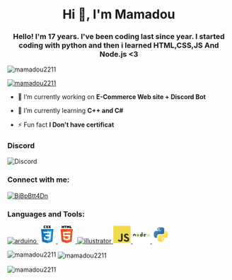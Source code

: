 <h1 align="center">Hi 👋, I'm Mamadou</h1>
<h3 align="center">Hello! I'm 17 years. I've been coding last since year. I started coding with python and then i learned HTML,CSS,JS And Node.js <3</h3>

<p align="left"> <img src="https://komarev.com/ghpvc/?username=mamadou2211&label=Profile%20views&color=0e75b6&style=flat" alt="mamadou2211" /> </p>

<p align="left"> <a href="https://github.com/ryo-ma/github-profile-trophy"><img src="https://github-profile-trophy.vercel.app/?username=mamadou2211" alt="mamadou2211" /></a> </p>

- 🔭 I’m currently working on **E-Commerce Web site + Discord Bot**

- 🌱 I’m currently learning **C++ and C#**

- ⚡ Fun fact **I Don't have certificat**

### Discord
<img src="https://cdn.discordapp.com/attachments/967712010051649567/973855114366443551/profile.png" alt="Discord"/>

<h3 align="left">Connect with me:</h3>
<p align="left">
<a href="https://discord.gg/BjBpBtt4Dn" target="blank"><img align="center" src="https://raw.githubusercontent.com/rahuldkjain/github-profile-readme-generator/master/src/images/icons/Social/discord.svg" alt="BjBpBtt4Dn" height="30" width="40" /></a>
</p>

<h3 align="left">Languages and Tools:</h3>
<p align="left"> <a href="https://www.arduino.cc/" target="_blank" rel="noreferrer"> <img src="https://cdn.worldvectorlogo.com/logos/arduino-1.svg" alt="arduino" width="40" height="40"/> </a> <a href="https://www.w3schools.com/css/" target="_blank" rel="noreferrer"> <img src="https://raw.githubusercontent.com/devicons/devicon/master/icons/css3/css3-original-wordmark.svg" alt="css3" width="40" height="40"/> </a> <a href="https://www.w3.org/html/" target="_blank" rel="noreferrer"> <img src="https://raw.githubusercontent.com/devicons/devicon/master/icons/html5/html5-original-wordmark.svg" alt="html5" width="40" height="40"/> </a> <a href="https://www.adobe.com/in/products/illustrator.html" target="_blank" rel="noreferrer"> <img src="https://www.vectorlogo.zone/logos/adobe_illustrator/adobe_illustrator-icon.svg" alt="illustrator" width="40" height="40"/> </a> <a href="https://developer.mozilla.org/en-US/docs/Web/JavaScript" target="_blank" rel="noreferrer"> <img src="https://raw.githubusercontent.com/devicons/devicon/master/icons/javascript/javascript-original.svg" alt="javascript" width="40" height="40"/> </a> <a href="https://nodejs.org" target="_blank" rel="noreferrer"> <img src="https://raw.githubusercontent.com/devicons/devicon/master/icons/nodejs/nodejs-original-wordmark.svg" alt="nodejs" width="40" height="40"/> </a> <a href="https://www.python.org" target="_blank" rel="noreferrer"> <img src="https://raw.githubusercontent.com/devicons/devicon/master/icons/python/python-original.svg" alt="python" width="40" height="40"/> </a> </p>

<p><img align="left" src="https://github-readme-stats.vercel.app/api/top-langs?username=mamadou2211&show_icons=true&locale=en&layout=compact" alt="mamadou2211" /></p>

<p>&nbsp;<img align="center" src="https://github-readme-stats.vercel.app/api?username=mamadou2211&show_icons=true&locale=en" alt="mamadou2211" /></p>

<p><img align="center" src="https://github-readme-streak-stats.herokuapp.com/?user=mamadou2211&" alt="mamadou2211" /></p>
